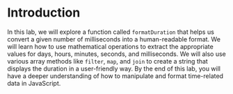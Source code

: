 # Introduction

In this lab, we will explore a function called `formatDuration` that helps us convert a given number of milliseconds into a human-readable format. We will learn how to use mathematical operations to extract the appropriate values for days, hours, minutes, seconds, and milliseconds. We will also use various array methods like `filter`, `map`, and `join` to create a string that displays the duration in a user-friendly way. By the end of this lab, you will have a deeper understanding of how to manipulate and format time-related data in JavaScript.

